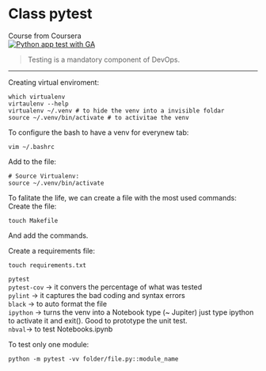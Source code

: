 # Class pytest
Course from Coursera   
[![Python app test with GA](https://github.com/GePajarinen/class-pytest/actions/workflows/main.yml/badge.svg)](https://github.com/GePajarinen/class-pytest/actions/workflows/main.yml)

> Testing is a mandatory component of DevOps.
-------------------------------------------
Creating virtual enviroment:

```
which virtualenv
virtaulenv --help
virtualenv ~/.venv # to hide the venv into a invisible foldar
source ~/.venv/bin/activate # to activitae the venv
```

To configure the bash to have a venv for everynew tab:
```
vim ~/.bashrc
```
Add to the file:
```
# Source Virtualenv:
source ~/.venv/bin/activate 
```

To falitate the life, we can create a file with the most used commands:
Create the file:
```
touch Makefile
```
And add the commands.

Create a requirements file:
```
touch requirements.txt   
```
```pytest```   
```pytest-cov``` -> it convers the percentage of what was tested   
```pylint``` -> it captures the bad coding and syntax errors   
```black``` -> to auto format the file   
```ipython``` -> turns the venv into a Notebook type (~ Jupiter) just type ipython to activate it and exit(). Good to prototype the unit test.     
```nbval```-> to test Notebooks.ipynb

To test only one module:
```
python -m pytest -vv folder/file.py::module_name
```






